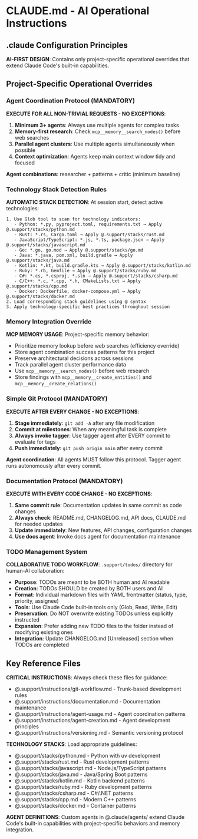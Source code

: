 # CLAUDE.md - AI Operational Instructions

## .claude Configuration Principles

**AI-FIRST DESIGN**: Contains only project-specific operational overrides that extend Claude Code's built-in capabilities.

## Project-Specific Operational Overrides

### Agent Coordination Protocol (MANDATORY)
**EXECUTE FOR ALL NON-TRIVIAL REQUESTS - NO EXCEPTIONS**:
1. **Minimum 3+ agents**: Always use multiple agents for complex tasks
2. **Memory-first research**: Check `mcp__memory__search_nodes()` before web searches
3. **Parallel agent clusters**: Use multiple agents simultaneously when possible
4. **Context optimization**: Agents keep main context window tidy and focused

**Agent combinations**: researcher + patterns + critic (minimum baseline)

### Technology Stack Detection Rules
**AUTOMATIC STACK DETECTION**: At session start, detect active technologies:
```
1. Use Glob tool to scan for technology indicators:
   - Python: *.py, pyproject.toml, requirements.txt → Apply @.support/stacks/python.md
   - Rust: *.rs, Cargo.toml → Apply @.support/stacks/rust.md
   - JavaScript/TypeScript: *.js, *.ts, package.json → Apply @.support/stacks/javascript.md
   - Go: *.go, go.mod → Apply @.support/stacks/go.md
   - Java: *.java, pom.xml, build.gradle → Apply @.support/stacks/java.md
   - Kotlin: *.kt, build.gradle.kts → Apply @.support/stacks/kotlin.md
   - Ruby: *.rb, Gemfile → Apply @.support/stacks/ruby.md
   - C#: *.cs, *.csproj, *.sln → Apply @.support/stacks/csharp.md
   - C/C++: *.c, *.cpp, *.h, CMakeLists.txt → Apply @.support/stacks/cpp.md
   - Docker: Dockerfile, docker-compose.yml → Apply @.support/stacks/docker.md
2. Load corresponding stack guidelines using @ syntax
3. Apply technology-specific best practices throughout session
```


### Memory Integration Override
**MCP MEMORY USAGE**: Project-specific memory behavior:
- Prioritize memory lookup before web searches (efficiency override)
- Store agent combination success patterns for this project
- Preserve architectural decisions across sessions
- Track parallel agent cluster performance data
- Use `mcp__memory__search_nodes()` before web research
- Store findings with `mcp__memory__create_entities()` and `mcp__memory__create_relations()`

### Simple Git Protocol (MANDATORY)
**EXECUTE AFTER EVERY CHANGE - NO EXCEPTIONS**:
1. **Stage immediately**: `git add -A` after any file modification
2. **Commit at milestones**: When any meaningful task is complete
3. **Always invoke tagger**: Use tagger agent after EVERY commit to evaluate for tags
4. **Push immediately**: `git push origin main` after every commit

**Agent coordination**: All agents MUST follow this protocol. Tagger agent runs autonomously after every commit.

### Documentation Protocol (MANDATORY)
**EXECUTE WITH EVERY CODE CHANGE - NO EXCEPTIONS**:
1. **Same commit rule**: Documentation updates in same commit as code changes
2. **Always check**: README.md, CHANGELOG.md, API docs, CLAUDE.md for needed updates
3. **Update immediately**: New features, API changes, configuration changes
4. **Use docs agent**: Invoke docs agent for documentation maintenance

### TODO Management System
**COLLABORATIVE TODO WORKFLOW**: `.support/todos/` directory for human-AI collaboration:
- **Purpose**: TODOs are meant to be BOTH human and AI readable
- **Creation**: TODOs SHOULD be created by BOTH users and AI
- **Format**: Individual markdown files with YAML frontmatter (status, type, priority, assignee)
- **Tools**: Use Claude Code built-in tools only (Glob, Read, Write, Edit)
- **Preservation**: Do NOT overwrite existing TODOs unless explicitly instructed
- **Expansion**: Prefer adding new TODO files to the folder instead of modifying existing ones
- **Integration**: Update CHANGELOG.md [Unreleased] section when TODOs are completed

## Key Reference Files

**CRITICAL INSTRUCTIONS**: Always check these files for guidance:
- @.support/instructions/git-workflow.md - Trunk-based development rules
- @.support/instructions/documentation.md - Documentation maintenance
- @.support/instructions/agent-usage.md - Agent coordination patterns
- @.support/instructions/agent-creation.md - Agent development principles
- @.support/instructions/versioning.md - Semantic versioning protocol

**TECHNOLOGY STACKS**: Load appropriate guidelines:
- @.support/stacks/python.md - Python with uv development
- @.support/stacks/rust.md - Rust development patterns
- @.support/stacks/javascript.md - Node.js/TypeScript patterns
- @.support/stacks/java.md - Java/Spring Boot patterns
- @.support/stacks/kotlin.md - Kotlin backend patterns
- @.support/stacks/ruby.md - Ruby development patterns
- @.support/stacks/csharp.md - C#/.NET patterns
- @.support/stacks/cpp.md - Modern C++ patterns
- @.support/stacks/docker.md - Container patterns

**AGENT DEFINITIONS**: Custom agents in @.claude/agents/ extend Claude Code's built-in capabilities with project-specific behaviors and memory integration.